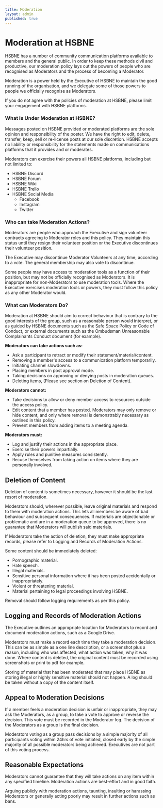 ```yaml
---
title: Moderation
layout: admin
published: true
---
```


# Moderation at HSBNE

HSBNE has a number of community communication platforms available to members and the general public. In order to keep these methods civil and productive, our moderation policy lays out the powers of people who are recognised as Moderators and the process of becoming a Moderator.

Moderation is a power held by the Executive of HSBNE to maintain the good running of the organisation, and we delegate some of those powers to people we officially recognise as Moderators. 

If you do not agree with the policies of moderation at HSBNE, please limit your engagement with HSBNE platforms.

### What is Under Moderation at HSBNE?

Messages posted on HSBNE provided or moderated platforms are the sole opinion and responsibility of the poster. We have the right to edit, delete, transfer, keep, sell or re-license posts at our sole discretion. HSBNE accepts no liability or responsibility for the statements made on communications platforms that it provides and or moderates.

Moderators can exercise their powers all HSBNE platforms, including but not limited to:

 - HSBNE Discord
 - HSBNE Forum
 - HSBNE Wiki
 - HSBNE Trello
 - HSBNE Social Media
    - Facebook
    - Instagram
    - Twitter

### Who can take Moderation Actions?

Moderators are people who approach the Executive and sign volunteer contracts agreeing to Moderator roles and this policy. They maintain this status until they resign their volunteer position or the Executive discontinues their volunteer position.

The Executive may discontinue Moderator Volunteers at any time, according to a vote. The general membership may also vote to discontinue.

Some people may have access to moderation tools as a function of their position, but may not be officially recognised as Moderators. It is inappropriate for non-Moderators to use moderation tools. Where the Executive exercises moderation tools or powers, they must follow this policy as any other Moderator would.

### What can Moderators Do?

Moderation at HSBNE should aim to correct behaviour that is contrary to the good interests of the group, such as a reasonable person would interpret, or as guided by HSBNE documents such as the Safe Space Policy or Code of Conduct, or external documents such as the Ombudsman Unreasonable Complainants Conduct document (for example).

**Moderators can take actions such as:**

 - Ask a participant to retract or modify their statement/material/content.
 - Removing a member's access to a communication platform temporarily.
 - Initiating channel slowdowns.
 - Placing members in post approval mode.
 - Taking decisions on approving or denying posts in moderation queues.
 - Deleting items, (Please see section on Deletion of Content).

**Moderators cannot:**

 - Take decisions to allow or deny member access to resources outside the access policy.
 - Edit content that a member has posted. Moderators may only remove or hide content, and only where removal is demonstrably necessary as outlined in this policy.
 - Prevent members from adding items to a meeting agenda. 

**Moderators must:**

 - Log and justify their actions in the appropriate place.
 - Exercise their powers impartially.
 - Apply rules and punitive measures consistently.
 - Recuse themselves from taking action on items where they are personally involved.

## Deletion of Content

Deletion of content is sometimes necessary, however it should be the last resort of moderation.

Moderators should, wherever possible, leave original materials and respond to them with moderation actions. This lets all members be aware of bad behaviour and subsequent consequences. If materials are objectionable or problematic and are in a moderation queue to be approved, there is no guarantee that Moderators will publish said materials.

If Moderators take the action of deletion, they must make appropriate records, please refer to Logging and Records of Moderation Actions.

Some content should be immediately deleted:

 - Pornographic material.
 - Hate speech.
 - Illegal materials.
 - Sensitive personal information where it has been posted accidentally or inappropriately.
 - Violent or threatening material.
 - Material pertaining to legal proceedings involving HSBNE.

Removal should follow logging requirements as per this policy.

## Logging and Records of Moderation Actions

The Executive outlines an appropriate location for Moderators to record and document moderation actions, such as a Google Drive.

Moderators must make a record each time they take a moderation decision. This can be as simple as a one line description, or a screenshot plus a reason, including who was affected, what action was taken, why it was done. Where content is deleted, the original content must be recorded using screenshots or print to pdf for example.

Storing of material that has been moderated that may place HSBNE as storing illegal or highly sensitive material should not happen. A log should be taken without a copy of the content itself.

## Appeal to Moderation Decisions

If a member feels a moderation decision is unfair or inappropriate, they may ask the Moderators, as a group, to take a vote to approve or reverse the decision. This vote must be recorded in the Moderator log. The decision of the Moderators as a group is the final decision.

Moderators voting as a group pass decisions by a simple majority of all participants voting within 24hrs of vote initiated, closed early by the simple majority of all possible moderators being achieved. Executives are not part of this voting process.

## Reasonable Expectations

Moderators cannot guarantee that they will take actions on any item within any specified timeline. Moderation actions are best-effort and in good faith.

Arguing publicly with moderation actions, taunting, insulting or harassing Moderators or generally acting poorly may result in further actions such as bans.
